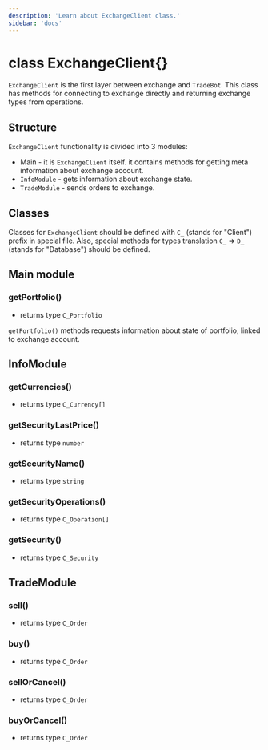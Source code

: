 ```yaml
---
description: 'Learn about ExchangeClient class.'
sidebar: 'docs'
---
```


# class ExchangeClient{}

`ExchangeClient` is the first layer between exchange and `TradeBot`. This class has methods for connecting to exchange directly and returning exchange types from operations.

## Structure

`ExchangeClient` functionality is divided into 3 modules:

- Main - it is `ExchangeClient` itself. it contains methods for getting meta information about exchange account.
- `InfoModule` - gets information about exchange state.
- `TradeModule` - sends orders to exchange.


## Classes

Classes for `ExchangeClient` should be defined with `C_` (stands for "Client") prefix in special file. Also, special methods for types translation `C_` => `D_` (stands for "Database") should be defined.

## Main module

### getPortfolio()

- returns type `C_Portfolio`

`getPortfolio()` methods requests information about state of portfolio, linked to exchange account.

## InfoModule

### getCurrencies()

- returns type `C_Currency[]`

### getSecurityLastPrice()

- returns type `number`

### getSecurityName()

- returns type `string`

### getSecurityOperations()

- returns type `C_Operation[]`

### getSecurity()

- returns type `C_Security`

## TradeModule

### sell()

- returns type `C_Order`

### buy()

- returns type `C_Order`

### sellOrCancel()

- returns type `C_Order`

### buyOrCancel()

- returns type `C_Order`
